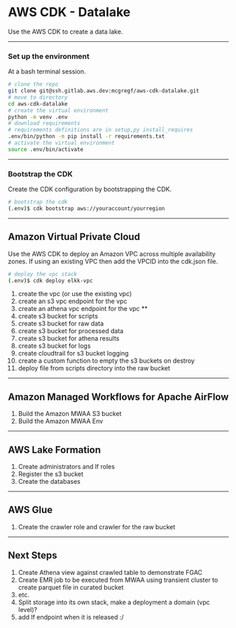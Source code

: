 # AWS CDK - Datalake
 
Use the AWS CDK to create a data lake.

-----
### Set up the environment

At a bash terminal session.

```bash
# clone the repo
git clone git@ssh.gitlab.aws.dev:mcgregf/aws-cdk-datalake.git
# move to directory
cd aws-cdk-datalake
# create the virtual environment
python -m venv .env
# download requirements
# requirements definitions are in setup,py install_requires
.env/bin/python -m pip install -r requirements.txt
# activate the virtual environment
source .env/bin/activate
```

-----
### Bootstrap the CDK

Create the CDK configuration by bootstrapping the CDK.

```bash
# bootstrap the cdk
(.env)$ cdk bootstrap aws://youraccount/yourregion
```

-----
## Amazon Virtual Private Cloud

Use the AWS CDK to deploy an Amazon VPC across multiple availability zones. If using an existing VPC then add the VPCID into the cdk.json file.

```bash
# deploy the vpc stack
(.env)$ cdk deploy elkk-vpc
```
1. create the vpc (or use the existing vpc)
1. create an s3 vpc endpoint for the vpc
1. create an athena vpc endpoint for the vpc **
1. create s3 bucket for scripts
1. create s3 bucket for raw data
1. create s3 bucket for processed data
1. create s3 bucket for athena results
1. create s3 bucket for logs
1. create cloudtrail for s3 bucket logging
1. create a custom function to empty the s3 buckets on destroy
1. deploy file from scripts directory into the raw bucket

-----
## Amazon Managed Workflows for Apache AirFlow

1. Build the Amazon MWAA S3 bucket
1. Build the Amazon MWAA Env

-----
## AWS Lake Formation

1. Create administrators and lf roles
1. Register the s3 bucket
1. Create the databases

-----
## AWS Glue

1. Create the crawler role and crawler for the raw bucket

-----
## Next Steps
1. Create Athena view against crawled table to demonstrate FGAC
1. Create EMR job to be executed from MWAA using transient cluster to create parquet file in curated bucket
1. etc.
2. Split storage into its own stack, make a deployment a domain (vpc level)?
3. add lf endpoint when it is released :/
